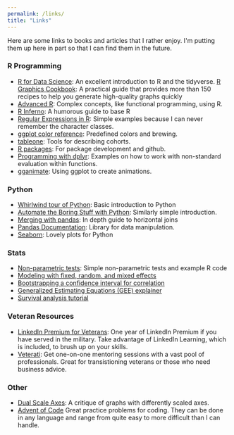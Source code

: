 ```yaml
---
permalink: /links/
title: "Links"
---
```


Here are some links to books and articles that I rather enjoy. I'm putting them up here in part so that I can find them in the future.

### R Programming

* [R for Data Science](https://r4ds.had.co.nz/): An excellent introduction to R and the tidyverse.
  [R Graphics Cookbook](https://r-graphics.org/index.html): A practical guide that provides more than 150 recipes to help you generate high-quality graphs quickly
* [Advanced R](http://adv-r.had.co.nz/): Complex concepts, like functional programming, using R.
* [R Inferno](https://www.burns-stat.com/pages/Tutor/R_inferno.pdf): A humorous guide to base R
* [Regular Expressions in R](https://rstudio.com/wp-content/uploads/2016/09/RegExCheatsheet.pdf): Simple examples because I can never remember the character classes.
* [ggplot color reference](http://sape.inf.usi.ch/quick-reference/ggplot2/colour): Predefined colors and brewing.
* [tableone](https://cran.r-project.org/web/packages/tableone/vignettes/introduction.html): Tools for describing cohorts.
* [R packages](http://r-pkgs.had.co.nz/): For package development and github.
* [Programming with dplyr](https://cran.r-project.org/web/packages/dplyr/vignettes/programming.html): Examples on how to work with non-standard evaluation within functions.
* [gganimate](https://cran.r-project.org/web/packages/gganimate/vignettes/gganimate.html): Using ggplot to create animations.

### Python

* [Whirlwind tour of Python](https://jakevdp.github.io/WhirlwindTourOfPython/): Basic introduction to Python
* [Automate the Boring Stuff with Python](https://automatetheboringstuff.com/#toc): Similarly simple introduction.
* [Merging with pandas](https://stackoverflow.com/questions/53645882/pandas-merging-101): In depth guide to horizontal joins
* [Pandas Documentation](https://pandas.pydata.org/pandas-docs/stable/index.html): Library for data manipulation.
* [Seaborn](https://seaborn.pydata.org/index.html): Lovely plots for Python

### Stats

* [Non-parametric tests](http://www.stat.umn.edu/geyer/old03/5102/notes/rank.pdf): Simple non-parametric tests and example R code
* [Modeling with fixed, random, and mixed effects](https://rlbarter.github.io/Practical-Statistics/2017/03/03/fixed-mixed-and-random-effects/)
* [Bootstrapping a confidence interval for correlation](https://blog.methodsconsultants.com/posts/understanding-bootstrap-confidence-interval-output-from-the-r-boot-package/)
* [Generalized Estimating Equations (GEE) explainer](https://rlbarter.github.io/Practical-Statistics/2017/05/10/generalized-estimating-equations-gee/)
* [Survival analysis tutorial](https://www.emilyzabor.com/tutorials/survival_analysis_in_r_tutorial.html)


### Veteran Resources

* [LinkedIn Premium for Veterans](https://www.linkedin.com/help/linkedin/answer/14803/linkedin-for-veterans-free-premium-career-subscription-and-eligibility?lang=en): One year of LinkedIn Premium if you have served in the military. Take advantage of LinkedIn Learning, which is included, to brush up on your skills.
* [Veterati](https://www.veterati.com/): Get one-on-one mentoring sessions with a vast pool of professionals. Great for transistioning veterans or those who need business advice.

### Other

* [Dual Scale Axes](http://www.perceptualedge.com/articles/visual_business_intelligence/dual-scaled_axes.pdf): A critique of graphs with differently scaled axes. 
* [Advent of Code](http://adventofcode.com) Great practice problems for coding. They can be done in any language and range from quite easy to more difficult than I can handle.

